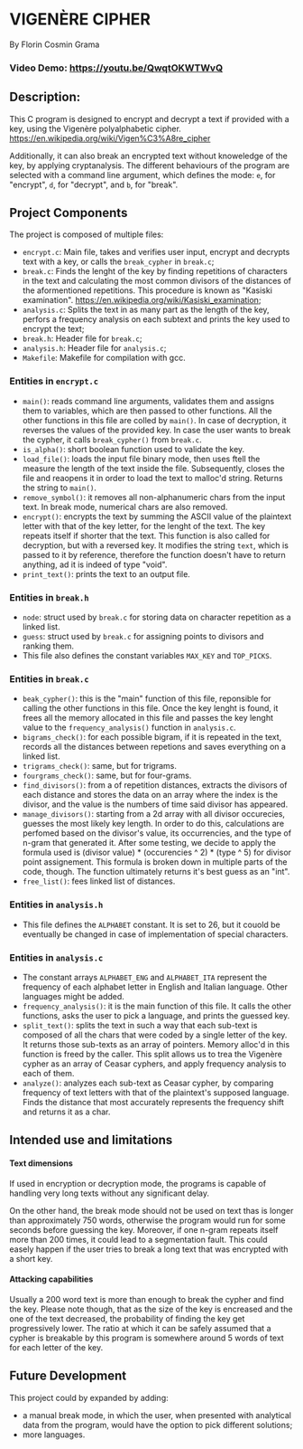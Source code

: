 # VIGENÈRE CIPHER

By Florin Cosmin Grama

### Video Demo:  <https://youtu.be/QwqtOKWTWvQ>
## Description:
This C program is designed to encrypt and decrypt a text if provided with a key, using the Vigenère polyalphabetic cipher. <https://en.wikipedia.org/wiki/Vigen%C3%A8re_cipher>

Additionally, it can also break an encrypted text without knoweledge of the key, by applying cryptanalysis. The different behaviours of the program are selected with a command line argument, which defines the mode: `e`, for "encrypt", `d`, for "decrypt", and `b`, for "break".

## Project Components

The project is composed of multiple files:

- `encrypt.c`: Main file, takes and verifies user input, encrypt and decrypts text with a key, or calls the `break_cypher` in `break.c`;
- `break.c`: Finds the lenght of the key by finding repetitions of characters in the text and calculating the most common divisors of the distances of the aformentioned repetitions. This procedure is known as "Kasiski examination". <https://en.wikipedia.org/wiki/Kasiski_examination>;
- `analysis.c`: Splits the text in as many part as the length of the key, perfors a frequency analysis on each subtext and prints the key used to encrypt the text;
- `break.h`: Header file for `break.c`;
- `analysis.h`: Header file for `analysis.c`;
- `Makefile`: Makefile for compilation with gcc.

### Entities in `encrypt.c`

- `main()`: reads command line arguments, validates them and assigns them to variables, which are then passed to other functions. All the other functions in this file are colled by `main()`. In case of decryption, it reverses the values of the provided key. In case the user wants to break the cypher, it calls `break_cypher()` from `break.c`.
- `is_alpha()`: short boolean function used to validate the key.
- `load_file()`: loads the input file binary mode, then uses ftell the measure the length of the text inside the file. Subsequently, closes the file and reaopens it in order to load the text to malloc'd string. Returns the string to `main()`.
- `remove_symbol()`: it removes all non-alphanumeric chars from the input text. In break mode, numerical chars are also removed.
- `encrypt()`: encrypts the text by summing the ASCII value of the plaintext letter with that of the key letter, for the lenght of the text. The key repeats itself if shorter that the text. This function is also called for decryption, but with a reversed key. It modifies the string `text`, which is passed to it by reference, therefore the function doesn't have to return anything, ad it is indeed of type "void".
- `print_text()`: prints the text to an output file.

### Entities in `break.h`
- `node`: struct used by `break.c` for storing data on character repetition as a linked list.
- `guess`: struct used by `break.c` for assigning points to divisors and ranking them.
- This file also defines the constant variables `MAX_KEY` and `TOP_PICKS`.

### Entities in `break.c`
- `beak_cypher()`: this is the "main" function of this file, reponsible for calling the other functions in this file. Once the key lenght is found, it frees all the memory allocated in this file and passes the key lenght value to the  `frequency_analysis()` function in `analysis.c`. 
- `bigrams_check()`: for each possible bigram, if it is repeated in the text, records all the distances between repetions and saves everything on a linked list.
- `trigrams_check()`: same, but for trigrams.
- `fourgrams_check()`: same, but for four-grams.
- `find_divisors()`: from a of repetition distances, extracts the divisors of each distance and stores the data on an array where the index is the divisor, and the value is the numbers of time said divisor has appeared.
- `manage_divisors()`: starting from a 2d array with all divisor occurecies, guesses the most likely key length. In order to do this, calculations are perfomed based on the divisor's value, its occurrencies, and the type of n-gram that generated it. After some testing, we decide to apply the formula used is (divisor value) * (occurencies ^ 2) * (type ^ 5) for divisor point assignement. This formula is broken down in multiple parts of the code, though. The function ultimately returns it's best guess as an "int".
- `free_list()`: fees linked list of distances.

### Entities in `analysis.h`
- This file defines the `ALPHABET` constant. It is set to 26, but it couold be eventually be changed in case of implementation of special characters.

### Entities in `analysis.c`
- The constant arrays `ALPHABET_ENG` and `ALPHABET_ITA` represent the frequency of each alphabet letter in English and Italian language. Other languages might be added.
- `frequency_analysis()`: it is the main function of this file. It calls the other functions, asks the user to pick a language,  and prints the guessed key.
- `split_text()`: splits the text in such a way that each sub-text is composed of all the chars that were coded by a single letter of the key. It returns those sub-texts as an array of pointers. Memory alloc'd in this function is freed by the caller. This split allows us to trea the Vigenère cypher as an array of Ceasar cyphers, and apply frequency analysis to each of them.
- `analyze()`: analyzes each sub-text as Ceasar cypher, by comparing frequency of text letters with that of the plaintext's supposed language. Finds the distance that most accurately represents the frequency shift and returns it as a char.

## Intended use and limitations

#### Text dimensions
If used in encryption or decryption mode, the programs is capable of handling very long texts without any significant delay. 

On the other hand, the break mode should not be used on text thas is longer than approximately 750 words, otherwise the program would run for some seconds before guessing the key. Moreover, if one n-gram repeats itself more than 200 times, it could lead to a segmentation fault. This could easely happen if the user tries to break a long text that was encrypted with a short key. 

#### Attacking capabilities
Usually a 200 word text is more than enough to break the cypher and find the key. Please note though, that as the size of the key is encreased and the one of the text decreased, the probability of finding the key get progressively lower. The ratio at which it can be safely assumed that a cypher is breakable by this program is somewhere around 5 words of text for each letter of the key.

## Future Development
This project could by expanded by adding:
- a manual break mode, in which the user, when presented with analytical data from the program, would have the option to pick different solutions;
- more languages.

